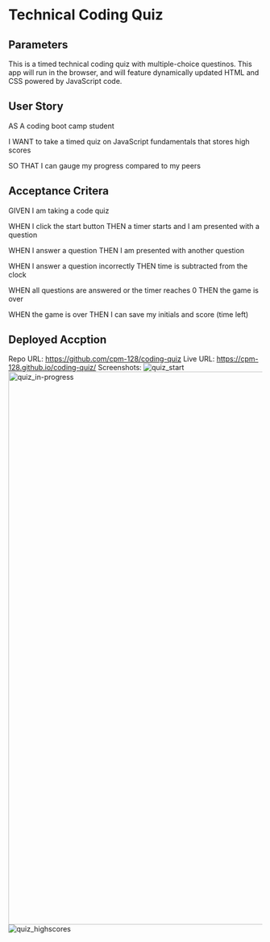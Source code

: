 # Technical Coding Quiz

## Parameters
This is a timed technical coding quiz with multiple-choice questinos. This app will run in the browser, and will feature dynamically updated HTML and CSS powered by JavaScript code.

## User Story
AS A coding boot camp student

I WANT to take a timed quiz on JavaScript fundamentals that stores high scores

SO THAT I can gauge my progress compared to my peers

## Acceptance Critera
GIVEN I am taking a code quiz

WHEN I click the start button
THEN a timer starts and I am presented with a question

WHEN I answer a question
THEN I am presented with another question

WHEN I answer a question incorrectly
THEN time is subtracted from the clock

WHEN all questions are answered or the timer reaches 0
THEN the game is over

WHEN the game is over
THEN I can save my initials and score (time left)

## Deployed Accption
Repo URL: https://github.com/cpm-128/coding-quiz
Live URL: https://cpm-128.github.io/coding-quiz/
Screenshots:
![quiz_start](https://user-images.githubusercontent.com/101371032/168499515-94690fed-c300-4f4a-ac9d-dee75578978f.png)
<img width="1097" alt="quiz_in-progress" src="https://user-images.githubusercontent.com/101371032/168499521-632c69df-706d-4ef2-a74c-f7173ef32ddb.png">
![quiz_highscores](https://user-images.githubusercontent.com/101371032/168499535-88251319-9ba8-4165-ad71-c1325377d7f8.png)
